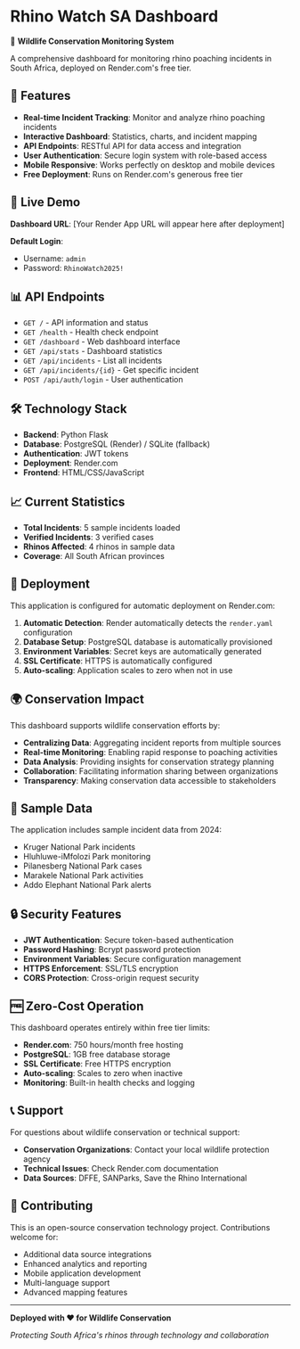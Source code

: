# Rhino Watch SA Dashboard

🦏 **Wildlife Conservation Monitoring System**

A comprehensive dashboard for monitoring rhino poaching incidents in South Africa, deployed on Render.com's free tier.

## 🌟 Features

- **Real-time Incident Tracking**: Monitor and analyze rhino poaching incidents
- **Interactive Dashboard**: Statistics, charts, and incident mapping
- **API Endpoints**: RESTful API for data access and integration
- **User Authentication**: Secure login system with role-based access
- **Mobile Responsive**: Works perfectly on desktop and mobile devices
- **Free Deployment**: Runs on Render.com's generous free tier

## 🚀 Live Demo

**Dashboard URL**: [Your Render App URL will appear here after deployment]

**Default Login**:
- Username: `admin`
- Password: `RhinoWatch2025!`

## 📊 API Endpoints

- `GET /` - API information and status
- `GET /health` - Health check endpoint
- `GET /dashboard` - Web dashboard interface
- `GET /api/stats` - Dashboard statistics
- `GET /api/incidents` - List all incidents
- `GET /api/incidents/{id}` - Get specific incident
- `POST /api/auth/login` - User authentication

## 🛠️ Technology Stack

- **Backend**: Python Flask
- **Database**: PostgreSQL (Render) / SQLite (fallback)
- **Authentication**: JWT tokens
- **Deployment**: Render.com
- **Frontend**: HTML/CSS/JavaScript

## 📈 Current Statistics

- **Total Incidents**: 5 sample incidents loaded
- **Verified Incidents**: 3 verified cases
- **Rhinos Affected**: 4 rhinos in sample data
- **Coverage**: All South African provinces

## 🔧 Deployment

This application is configured for automatic deployment on Render.com:

1. **Automatic Detection**: Render automatically detects the `render.yaml` configuration
2. **Database Setup**: PostgreSQL database is automatically provisioned
3. **Environment Variables**: Secret keys are automatically generated
4. **SSL Certificate**: HTTPS is automatically configured
5. **Auto-scaling**: Application scales to zero when not in use

## 🌍 Conservation Impact

This dashboard supports wildlife conservation efforts by:

- **Centralizing Data**: Aggregating incident reports from multiple sources
- **Real-time Monitoring**: Enabling rapid response to poaching activities
- **Data Analysis**: Providing insights for conservation strategy planning
- **Collaboration**: Facilitating information sharing between organizations
- **Transparency**: Making conservation data accessible to stakeholders

## 📝 Sample Data

The application includes sample incident data from 2024:

- Kruger National Park incidents
- Hluhluwe-iMfolozi Park monitoring
- Pilanesberg National Park cases
- Marakele National Park activities
- Addo Elephant National Park alerts

## 🔒 Security Features

- **JWT Authentication**: Secure token-based authentication
- **Password Hashing**: Bcrypt password protection
- **Environment Variables**: Secure configuration management
- **HTTPS Enforcement**: SSL/TLS encryption
- **CORS Protection**: Cross-origin request security

## 🆓 Zero-Cost Operation

This dashboard operates entirely within free tier limits:

- **Render.com**: 750 hours/month free hosting
- **PostgreSQL**: 1GB free database storage
- **SSL Certificate**: Free HTTPS encryption
- **Auto-scaling**: Scales to zero when inactive
- **Monitoring**: Built-in health checks and logging

## 📞 Support

For questions about wildlife conservation or technical support:

- **Conservation Organizations**: Contact your local wildlife protection agency
- **Technical Issues**: Check Render.com documentation
- **Data Sources**: DFFE, SANParks, Save the Rhino International

## 🌟 Contributing

This is an open-source conservation technology project. Contributions welcome for:

- Additional data source integrations
- Enhanced analytics and reporting
- Mobile application development
- Multi-language support
- Advanced mapping features

---

**Deployed with ❤️ for Wildlife Conservation**

*Protecting South Africa's rhinos through technology and collaboration*

